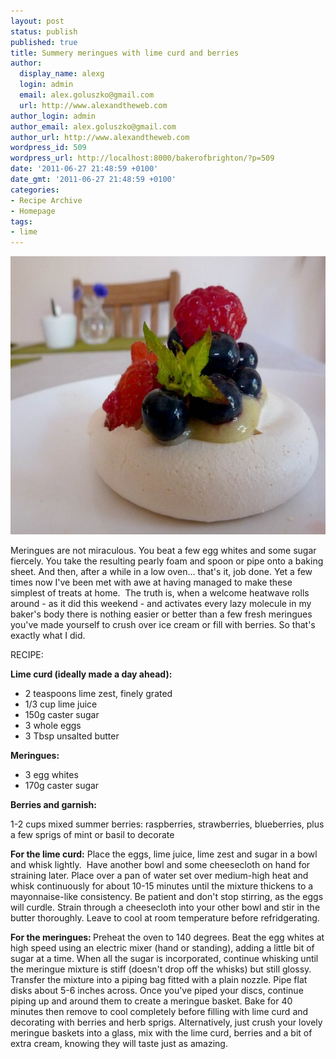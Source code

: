 ```yaml
---
layout: post
status: publish
published: true
title: Summery meringues with lime curd and berries
author:
  display_name: alexg
  login: admin
  email: alex.goluszko@gmail.com
  url: http://www.alexandtheweb.com
author_login: admin
author_email: alex.goluszko@gmail.com
author_url: http://www.alexandtheweb.com
wordpress_id: 509
wordpress_url: http://localhost:8000/bakerofbrighton/?p=509
date: '2011-06-27 21:48:59 +0100'
date_gmt: '2011-06-27 21:48:59 +0100'
categories:
- Recipe Archive
- Homepage
tags:
- lime
---
```

<p><a href="/images/2011/06/P1030087.jpg"><img class="alignnone size-medium wp-image-511" title="Lime curd meringues" src="/images/2011/06/P1030087-620x445.jpg" alt="Lime curd meringues" width="620" height="445" /></a></p>
<p>Meringues are not miraculous. You beat a few egg whites and some sugar fiercely. You take the resulting pearly foam and   spoon or pipe onto a baking sheet. And then, after a while in a low oven... that's it, job done. Yet a few times now I've been met with awe at having managed to make these simplest of treats at home.  The truth is, when a welcome heatwave rolls around - as it did this weekend - and activates every lazy molecule in my baker's body there is nothing easier or better than a few fresh meringues you've made yourself to crush over ice cream or fill with berries. So that's exactly what I did.</p>
<p>RECIPE:</p>
<p><strong>Lime curd (ideally made a day ahead):</strong></p>
<ul>
<li>2 teaspoons lime zest, finely grated</li>
<li>1/3 cup lime juice</li>
<li>150g caster sugar</li>
<li>3 whole eggs</li>
<li>3 Tbsp unsalted butter</li>
</ul>
<p><strong>Meringues:</strong></p>
<ul>
<li>3 egg whites</li>
<li>170g caster sugar</li>
</ul>
<p><strong>Berries and garnish:</strong></p>
<p>1-2 cups mixed summer berries: raspberries, strawberries, blueberries, plus a few sprigs of mint or basil to decorate</p>
<p><strong>For the lime curd:</strong> Place the eggs, lime juice, lime zest and sugar in a bowl and whisk lightly.  Have another bowl and some cheesecloth on hand for straining later. Place over a pan of water set over medium-high heat and whisk continuously for about 10-15 minutes until the mixture thickens to a mayonnaise-like consistency. Be patient and don't stop stirring, as the eggs will curdle. Strain through a cheesecloth into your other bowl and stir in the butter thoroughly. Leave to cool at room temperature before refridgerating.</p>
<p><strong>For the meringues: </strong>Preheat the oven to 140 degrees. Beat the egg whites at high speed using an electric mixer (hand or standing), adding a little bit of sugar at a time. When all the sugar is incorporated, continue whisking until the meringue mixture is stiff (doesn't drop off the whisks) but still glossy. Transfer the mixture into a piping bag fitted with a plain nozzle. Pipe flat disks about 5-6 inches across. Once you've piped your discs, continue piping up and around them to create a meringue basket. Bake for 40 minutes then remove to cool completely before filling with lime curd and decorating with berries and herb sprigs. Alternatively, just crush your lovely meringue baskets into a glass, mix with the lime curd, berries and a bit of extra cream, knowing they will taste just as amazing.</p>
